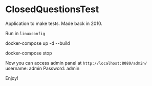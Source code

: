 # ClosedQuestionsTest

Application to make tests. Made back in 2010.

Run in `ĺinuxconfig`


  docker-compose up -d --build

  docker-compose stop


Now you can access admin panel at `http://localhost:8080/admin/`
username: admin
Password: admin

Enjoy!
